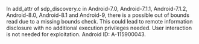 In add_attr of sdp_discovery.c in Android-7.0, Android-7.1.1, Android-7.1.2, Android-8.0, Android-8.1 and Android-9, there is a possible out of bounds read due to a missing bounds check. This could lead to remote information disclosure with no additional execution privileges needed. User interaction is not needed for exploitation. Android ID: A-115900043.